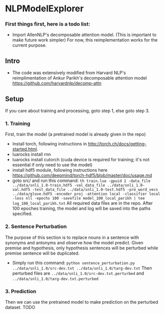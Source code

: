 # NLPModelExplorer

### First things first, here is a todo list:
- Import AllenNLP's decomposable attention model. (This is important to make future work simpler) For now, this reimplementation works for the current purpose.

## Intro
- The code was extensively modified from Harvard NLP's reimplimentation of Ankur Parikh's decomposable attention model https://github.com/harvardnlp/decomp-attn

## Setup

If you care about training and processing, goto step 1, else goto step 3.

### 1. Training
  First, train the model (a pretrained model is already given in the repo)
  - Install torch, following instructions in http://torch.ch/docs/getting-started.html.
  - luarocks install rnn
  - luarocks install cutorch (cuda device is required for training; it's not essential if only need to use the model)
  - install hdf5 module, following instructions here https://github.com/deepmind/torch-hdf5/blob/master/doc/usage.md
  - goto src/ and run this command:
    `th train.lua -gpuid 1 -data_file ../data/snli_1.0-train.hdf5 -val_data_file ../data/snli_1.0-val.hdf5 -test_data_file ../data/snli_1.0-test.hdf5 -pre_word_vecs ../data/glove.hdf5 -encoder proj -attention local -classifier local -loss nll -epochs 100 -savefile model_100_local_parikh | tee log_100_local_parikh.txt`
    All required data files are in the repo. After 100 epoches training, the model and log will be saved into the paths specified.
    
### 2. Sentence Perturbation
  The purpose of this section is to replace nouns in a sentence with synonyms and antonyms and observe how the model predict. Given premise and hypothesis, only hypothesis sentences will be perturbed while premise sentence will be duplicated.
  - Simply run this command:
    `python sentence_perturbation.py ../data/snli_1.0/src-dev.txt ../data/snli_1.0/targ-dev.txt`
    Then perturbed files are `../data/snli_1.0/src-dev.txt.perturbed` and `../data/snli_1.0/targ-dev.txt.perturbed`
    
### 3. Prediction
  Then we can use the pretrained model to make prediction on the perturbed dataset.
  TODO
  
